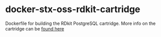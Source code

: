 # docker-stx-oss-rdkit-cartridge
Dockerfile for building the RDkit PostgreSQL cartridge.
More info on the cartridge can be [found here](http://rdkit.org/docs/Cartridge.html)
